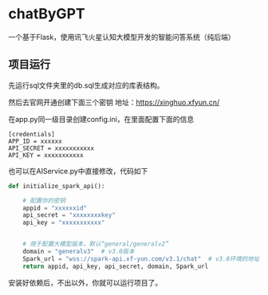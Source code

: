 # chatByGPT
一个基于Flask，使用讯飞火星认知大模型开发的智能问答系统（纯后端）

## 项目运行

先运行sql文件夹里的db.sql生成对应的库表结构。

然后去官网开通创建下面三个密钥
地址：https://xinghuo.xfyun.cn/

在app.py同一级目录创建config.ini，在里面配置下面的信息
```text
[credentials]
APP_ID = xxxxxx
API_SECRET = xxxxxxxxxxx
API_KEY = xxxxxxxxxxx
```

也可以在AIService.py中直接修改，代码如下

```python
def initialize_spark_api():

    # 配置你的密钥
    appid = "xxxxxxid"
    api_secret = "xxxxxxxxkey"
    api_key = "xxxxxxxxxxx"


    # 用于配置大模型版本，默认“general/generalv2”
    domain = "generalv3"  # v3.0版本
    Spark_url = "wss://spark-api.xf-yun.com/v3.1/chat"  # v3.0环境的地址
    return appid, api_key, api_secret, domain, Spark_url
```
安装好依赖后，不出以外，你就可以运行项目了。
